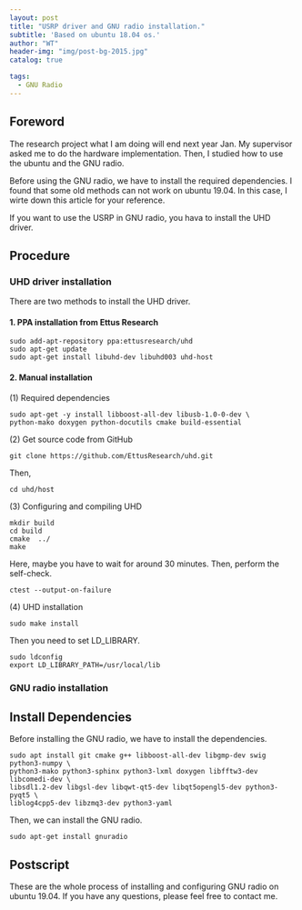 ```yaml
---
layout: post
title: "USRP driver and GNU radio installation."
subtitle: 'Based on ubuntu 18.04 os.'
author: "WT"
header-img: "img/post-bg-2015.jpg"
catalog: true

tags:
  - GNU Radio
---
```


## Foreword

The research project what I am doing will end next year Jan. My supervisor asked me to do the hardware implementation. Then, I studied how to use the ubuntu and the GNU radio. 

Before using the GNU radio, we have to install the required dependencies. I found that some old methods can not work on ubuntu 19.04. In this case, I wirte down this article for your reference.

If you want to use the USRP in GNU radio, you hava to install the UHD driver.

## Procedure

### UHD driver installation

There are two methods to install the UHD driver.

#### 1. PPA installation from Ettus Research

```
sudo add-apt-repository ppa:ettusresearch/uhd
sudo apt-get update
sudo apt-get install libuhd-dev libuhd003 uhd-host
```

#### 2. Manual installation

(1) Required dependencies

```
sudo apt-get -y install libboost-all-dev libusb-1.0-0-dev \
python-mako doxygen python-docutils cmake build-essential
```

(2) Get source code from GitHub

```
git clone https://github.com/EttusResearch/uhd.git
```

Then,

```
cd uhd/host
```

(3) Configuring and compiling UHD

```
mkdir build
cd build
cmake  ../
make
```

Here, maybe you have to wait for around 30 minutes. Then, perform the self-check.

```
ctest --output-on-failure
```

(4) UHD installation

```
sudo make install
```

Then you need to set LD_LIBRARY.

```
sudo ldconfig
export LD_LIBRARY_PATH=/usr/local/lib
```

### GNU radio installation

## Install Dependencies

Before installing the GNU radio, we have to install the dependencies.

```
sudo apt install git cmake g++ libboost-all-dev libgmp-dev swig python3-numpy \
python3-mako python3-sphinx python3-lxml doxygen libfftw3-dev libcomedi-dev \
libsdl1.2-dev libgsl-dev libqwt-qt5-dev libqt5opengl5-dev python3-pyqt5 \
liblog4cpp5-dev libzmq3-dev python3-yaml 
```

Then, we can install the GNU radio.

```
sudo apt-get install gnuradio
```

## Postscript

These are the whole process of installing and configuring GNU radio on ubuntu 19.04. If you have any questions, please feel free to contact me.
